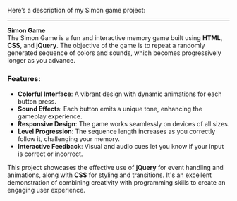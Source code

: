Here’s a description of my  Simon game project:

---

**Simon Game**  
The Simon Game is a fun and interactive memory game built using **HTML**, **CSS**, and **jQuery**. The objective of the game is to repeat a randomly generated sequence of colors and sounds, which becomes progressively longer as you advance.

### Features:
- **Colorful Interface**: A vibrant design with dynamic animations for each button press.  
- **Sound Effects**: Each button emits a unique tone, enhancing the gameplay experience.  
- **Responsive Design**: The game works seamlessly on devices of all sizes.  
- **Level Progression**: The sequence length increases as you correctly follow it, challenging your memory.  
- **Interactive Feedback**: Visual and audio cues let you know if your input is correct or incorrect.

This project showcases the effective use of **jQuery** for event handling and animations, along with **CSS** for styling and transitions. It's an excellent demonstration of combining creativity with programming skills to create an engaging user experience.
